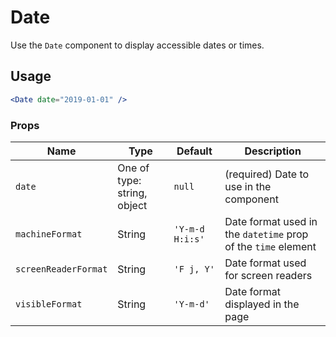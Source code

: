 Date
===

Use the `Date` component to display accessible dates or times.

## Usage

```jsx
<Date date="2019-01-01" />
```

### Props

Name | Type | Default | Description
--- | --- | --- | ---
`date` | One of type: string, object | `null` | (required) Date to use in the component
`machineFormat` | String | `'Y-m-d H:i:s'` | Date format used in the `datetime` prop of the `time` element
`screenReaderFormat` | String | `'F j, Y'` | Date format used for screen readers
`visibleFormat` | String | `'Y-m-d'` | Date format displayed in the page
